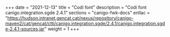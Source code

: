 +++
date        = "2021-12-13"
title       = "Codi font"
description = "Codi font canigo.integration.sgde 2.4.1"
sections    = "canigo-fwk-docs"
enllac		= "https://hudson.intranet.gencat.cat/nexus/repository/canigo-maven2/cat/gencat/ctti/canigo.integration.sgde/2.4.1/canigo.integration.sgde-2.4.1-sources.jar"
weight		= 1
+++
